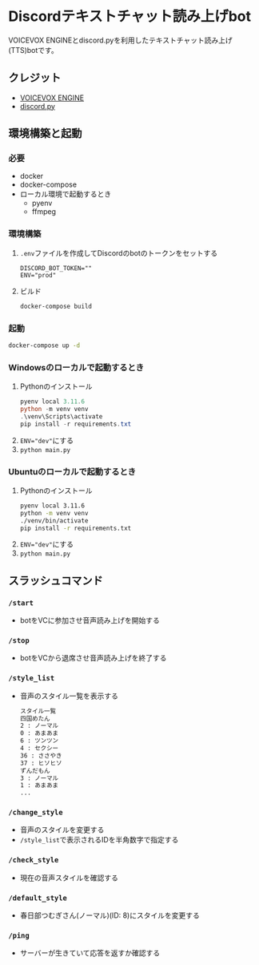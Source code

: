 # Discordテキストチャット読み上げbot
VOICEVOX ENGINEとdiscord.pyを利用したテキストチャット読み上げ(TTS)botです。
## クレジット
- [VOICEVOX ENGINE](https://github.com/VOICEVOX/voicevox_engine)
- [discord.py](https://github.com/Rapptz/discord.py)

## 環境構築と起動
### 必要
- docker
- docker-compose
- ローカル環境で起動するとき
    - pyenv
    - ffmpeg
### 環境構築
1. `.env`ファイルを作成してDiscordのbotのトークンをセットする
    ```
    DISCORD_BOT_TOKEN=""
    ENV="prod"
    ```
1. ビルド
    ```bash
    docker-compose build
    ```
### 起動
```bash
docker-compose up -d
```
### Windowsのローカルで起動するとき
1. Pythonのインストール
    ```powershell
    pyenv local 3.11.6
    python -m venv venv
    .\venv\Scripts\activate
    pip install -r requirements.txt
    ```
1. `ENV="dev"`にする
1. `python main.py`

### Ubuntuのローカルで起動するとき
1. Pythonのインストール
    ```bash
    pyenv local 3.11.6
    python -m venv venv
    ./venv/bin/activate
    pip install -r requirements.txt
    ```
1. `ENV="dev"`にする
1. `python main.py`

## スラッシュコマンド
### `/start`
- botをVCに参加させ音声読み上げを開始する

### `/stop`
- botをVCから退席させ音声読み上げを終了する

### `/style_list`
- 音声のスタイル一覧を表示する
    ```txt
    スタイル一覧
    四国めたん
    2 : ノーマル
    0 : あまあま
    6 : ツンツン
    4 : セクシー
    36 : ささやき
    37 : ヒソヒソ
    ずんだもん
    3 : ノーマル
    1 : あまあま
    ...
    ```

### `/change_style`
- 音声のスタイルを変更する
- `/style_list`で表示されるIDを半角数字で指定する

### `/check_style`
- 現在の音声スタイルを確認する

### `/default_style`
- 春日部つむぎさん(ノーマル)(ID: 8)にスタイルを変更する

### `/ping`
- サーバーが生きていて応答を返すか確認する